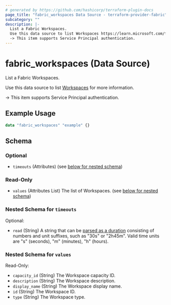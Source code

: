 ```yaml
---
# generated by https://github.com/hashicorp/terraform-plugin-docs
page_title: "fabric_workspaces Data Source - terraform-provider-fabric"
subcategory: ""
description: |-
  List a Fabric Workspaces.
  Use this data source to list Workspaces https://learn.microsoft.com/fabric/get-started/workspaces for more information.
  -> This item supports Service Principal authentication.
---
```


# fabric_workspaces (Data Source)

List a Fabric Workspaces.

Use this data source to list [Workspaces](https://learn.microsoft.com/fabric/get-started/workspaces) for more information.

-> This item supports Service Principal authentication.

## Example Usage

```terraform
data "fabric_workspaces" "example" {}
```

<!-- schema generated by tfplugindocs -->
## Schema

### Optional

- `timeouts` (Attributes) (see [below for nested schema](#nestedatt--timeouts))

### Read-Only

- `values` (Attributes List) The list of Workspaces. (see [below for nested schema](#nestedatt--values))

<a id="nestedatt--timeouts"></a>

### Nested Schema for `timeouts`

Optional:

- `read` (String) A string that can be [parsed as a duration](https://pkg.go.dev/time#ParseDuration) consisting of numbers and unit suffixes, such as "30s" or "2h45m". Valid time units are "s" (seconds), "m" (minutes), "h" (hours).

<a id="nestedatt--values"></a>

### Nested Schema for `values`

Read-Only:

- `capacity_id` (String) The Workspace capacity ID.
- `description` (String) The Workspace description.
- `display_name` (String) The Workspace display name.
- `id` (String) The Workspace ID.
- `type` (String) The Workspace type.
